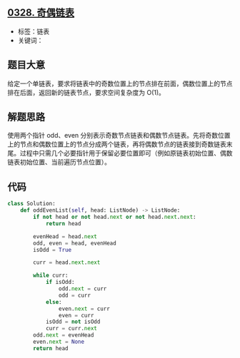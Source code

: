 ## [0328. 奇偶链表](https://leetcode-cn.com/problems/odd-even-linked-list/)

- 标签：链表
- 关键词：

## 题目大意

给定一个单链表，要求将链表中的奇数位置上的节点排在前面，偶数位置上的节点排在后面，返回新的链表节点，要求空间复杂度为 O(1)。

## 解题思路

使用两个指针 odd、even 分别表示奇数节点链表和偶数节点链表。先将奇数位置上的节点和偶数位置上的节点分成两个链表，再将偶数节点的链表接到奇数链表末尾。过程中只需几个必要指针用于保留必要位置即可（例如原链表初始位置、偶数链表初始位置、当前遍历节点位置）。

## 代码

```Python
class Solution:
    def oddEvenList(self, head: ListNode) -> ListNode:
        if not head or not head.next or not head.next.next:
            return head

        evenHead = head.next
        odd, even = head, evenHead
        isOdd = True

        curr = head.next.next

        while curr:
            if isOdd:
                odd.next = curr
                odd = curr
            else:
                even.next = curr
                even = curr
            isOdd = not isOdd
            curr = curr.next
        odd.next = evenHead
        even.next = None
        return head
```

